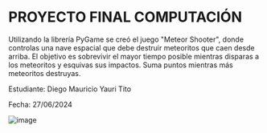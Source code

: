# PROYECTO FINAL COMPUTACIÓN
Utilizando la librería PyGame se creó el juego "Meteor Shooter", donde controlas una nave espacial que debe destruir meteoritos que caen desde arriba. El objetivo es sobrevivir el mayor tiempo posible mientras disparas a los meteoritos y esquivas sus impactos. Suma puntos mientras más meteoritos destruyas.

Estudiante: Diego Mauricio Yauri Tito

Fecha: 27/06/2024





![image](https://github.com/iMauriX/game/assets/118636731/c3e4ab6b-fba5-4554-9c83-732de60cabb9)
